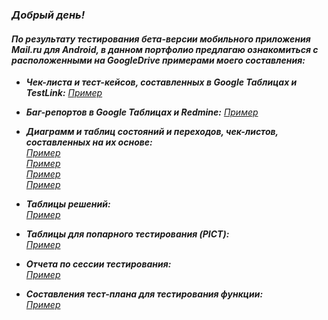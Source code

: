 ### ***Добрый день!***
#### *По результату тестирования бета-версии мобильного приложения Mail.ru для Android, в данном портфолио предлагаю ознакомиться с расположенными на GoogleDrive примерами моего составления:*
-	***Чек-листа и тест-кейсов, составленных в Google Таблицах и TestLink:***
[*Пример*](https://docs.google.com/spreadsheets/d/1ZWAI-hLSswtdqCiPMOF6fuGwVPZYu-en2Ux6Z83NFeI/edit?usp=sharing)

-	***Баг-репортов в Google Таблицах и Redmine:***
[*Пример*](https://docs.google.com/spreadsheets/d/1RLnbMT1N4eUXGLF_SLThvgpjL9WArlufS3aRf3lYvIw/edit?usp=sharing)
-	***Диаграмм и таблиц состояний и переходов, чек-листов, составленных на их основе:***   
[*Пример*](https://docs.google.com/spreadsheets/d/1ry-2Wzrb7gk6V87Aey3fpA0LI62st05CMuOlQJg01F0/edit?usp=sharing)    
[*Пример*](https://docs.google.com/spreadsheets/d/1ASzK0LVDUyFuqad8DT6W-nIERIPkG8uOljuug1XTpcE/edit?usp=sharing)    
[*Пример*](https://docs.google.com/spreadsheets/d/1-Y2GzI-B1JRvzVa5k-qlp-cI9UB056-yTJL7Ubo9jn8/edit?usp=sharing)    
[*Пример*](https://docs.google.com/spreadsheets/d/19y8URtnTXuOwzQxOWtvXI689k7kD0l4ITCHSGAwnrA0/edit?usp=sharing)
-	***Таблицы решений:***    
[*Пример*](https://docs.google.com/spreadsheets/d/1FvxPqIN1JL_46xtb627FmpcKSypFb6TmuTH46Da3fXU/edit?usp=sharing)
-	***Таблицы для попарного тестирования (PICT):***    
[*Пример*](https://docs.google.com/spreadsheets/d/1MoltkUkURQe1VDAi0tVyGQYYC6kSkFzK-cdnPgXnEmg/edit?usp=sharing)
-	***Отчета по сессии тестирования:***    
[*Пример*](https://docs.google.com/spreadsheets/d/1MJzJjsQjdo2GUlG8x07I2XmvQoAQInhWLWVH5YrmZbE/edit?usp=sharing)
-	***Составления тест-плана для тестирования функции:***    
[*Пример*](https://docs.google.com/document/d/1GGYcVctnXvvPNJBeuOw0v-EjxB4uhG3mhr8FJfKpCxU/edit?usp=sharing)
